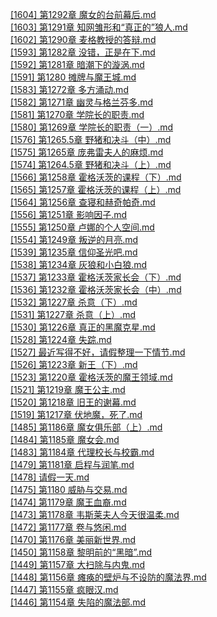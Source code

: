 [[1604] 第1292章 魔女的台前幕后.md](https://github.com/auto-bot-ty/qidian-chapterReview/blob/master/output/1013293257/%5B1604%5D%20%E7%AC%AC1292%E7%AB%A0%20%E9%AD%94%E5%A5%B3%E7%9A%84%E5%8F%B0%E5%89%8D%E5%B9%95%E5%90%8E.md)<br>
[[1603] 第1291章 知网雏形和“真正的”狼人.md](https://github.com/auto-bot-ty/qidian-chapterReview/blob/master/output/1013293257/%5B1603%5D%20%E7%AC%AC1291%E7%AB%A0%20%E7%9F%A5%E7%BD%91%E9%9B%8F%E5%BD%A2%E5%92%8C%E2%80%9C%E7%9C%9F%E6%AD%A3%E7%9A%84%E2%80%9D%E7%8B%BC%E4%BA%BA.md)<br>
[[1602] 第1290章 麦格教授的答辩.md](https://github.com/auto-bot-ty/qidian-chapterReview/blob/master/output/1013293257/%5B1602%5D%20%E7%AC%AC1290%E7%AB%A0%20%E9%BA%A6%E6%A0%BC%E6%95%99%E6%8E%88%E7%9A%84%E7%AD%94%E8%BE%A9.md)<br>
[[1593] 第1282章 没错，正是在下.md](https://github.com/auto-bot-ty/qidian-chapterReview/blob/master/output/1013293257/%5B1593%5D%20%E7%AC%AC1282%E7%AB%A0%20%E6%B2%A1%E9%94%99%EF%BC%8C%E6%AD%A3%E6%98%AF%E5%9C%A8%E4%B8%8B.md)<br>
[[1592] 第1281章 暗潮下的漩涡.md](https://github.com/auto-bot-ty/qidian-chapterReview/blob/master/output/1013293257/%5B1592%5D%20%E7%AC%AC1281%E7%AB%A0%20%E6%9A%97%E6%BD%AE%E4%B8%8B%E7%9A%84%E6%BC%A9%E6%B6%A1.md)<br>
[[1591] 第1280 摊牌与魔王城.md](https://github.com/auto-bot-ty/qidian-chapterReview/blob/master/output/1013293257/%5B1591%5D%20%E7%AC%AC1280%20%E6%91%8A%E7%89%8C%E4%B8%8E%E9%AD%94%E7%8E%8B%E5%9F%8E.md)<br>
[[1583] 第1272章 多方涌动.md](https://github.com/auto-bot-ty/qidian-chapterReview/blob/master/output/1013293257/%5B1583%5D%20%E7%AC%AC1272%E7%AB%A0%20%E5%A4%9A%E6%96%B9%E6%B6%8C%E5%8A%A8.md)<br>
[[1582] 第1271章 幽灵与格兰芬多.md](https://github.com/auto-bot-ty/qidian-chapterReview/blob/master/output/1013293257/%5B1582%5D%20%E7%AC%AC1271%E7%AB%A0%20%E5%B9%BD%E7%81%B5%E4%B8%8E%E6%A0%BC%E5%85%B0%E8%8A%AC%E5%A4%9A.md)<br>
[[1581] 第1270章 学院长的职责.md](https://github.com/auto-bot-ty/qidian-chapterReview/blob/master/output/1013293257/%5B1581%5D%20%E7%AC%AC1270%E7%AB%A0%20%E5%AD%A6%E9%99%A2%E9%95%BF%E7%9A%84%E8%81%8C%E8%B4%A3.md)<br>
[[1580] 第1269章 学院长的职责（一）.md](https://github.com/auto-bot-ty/qidian-chapterReview/blob/master/output/1013293257/%5B1580%5D%20%E7%AC%AC1269%E7%AB%A0%20%E5%AD%A6%E9%99%A2%E9%95%BF%E7%9A%84%E8%81%8C%E8%B4%A3%EF%BC%88%E4%B8%80%EF%BC%89.md)<br>
[[1576] 第1265.5章 野猪和决斗（中）.md](https://github.com/auto-bot-ty/qidian-chapterReview/blob/master/output/1013293257/%5B1576%5D%20%E7%AC%AC1265.5%E7%AB%A0%20%E9%87%8E%E7%8C%AA%E5%92%8C%E5%86%B3%E6%96%97%EF%BC%88%E4%B8%AD%EF%BC%89.md)<br>
[[1575] 第1265章 庞弗雷夫人的麻烦.md](https://github.com/auto-bot-ty/qidian-chapterReview/blob/master/output/1013293257/%5B1575%5D%20%E7%AC%AC1265%E7%AB%A0%20%E5%BA%9E%E5%BC%97%E9%9B%B7%E5%A4%AB%E4%BA%BA%E7%9A%84%E9%BA%BB%E7%83%A6.md)<br>
[[1574] 第1264.5章 野猪和决斗（上）.md](https://github.com/auto-bot-ty/qidian-chapterReview/blob/master/output/1013293257/%5B1574%5D%20%E7%AC%AC1264.5%E7%AB%A0%20%E9%87%8E%E7%8C%AA%E5%92%8C%E5%86%B3%E6%96%97%EF%BC%88%E4%B8%8A%EF%BC%89.md)<br>
[[1566] 第1258章 霍格沃茨的课程（下）.md](https://github.com/auto-bot-ty/qidian-chapterReview/blob/master/output/1013293257/%5B1566%5D%20%E7%AC%AC1258%E7%AB%A0%20%E9%9C%8D%E6%A0%BC%E6%B2%83%E8%8C%A8%E7%9A%84%E8%AF%BE%E7%A8%8B%EF%BC%88%E4%B8%8B%EF%BC%89.md)<br>
[[1565] 第1257章 霍格沃茨的课程（上）.md](https://github.com/auto-bot-ty/qidian-chapterReview/blob/master/output/1013293257/%5B1565%5D%20%E7%AC%AC1257%E7%AB%A0%20%E9%9C%8D%E6%A0%BC%E6%B2%83%E8%8C%A8%E7%9A%84%E8%AF%BE%E7%A8%8B%EF%BC%88%E4%B8%8A%EF%BC%89.md)<br>
[[1564] 第1256章 查寝和赫奇帕奇.md](https://github.com/auto-bot-ty/qidian-chapterReview/blob/master/output/1013293257/%5B1564%5D%20%E7%AC%AC1256%E7%AB%A0%20%E6%9F%A5%E5%AF%9D%E5%92%8C%E8%B5%AB%E5%A5%87%E5%B8%95%E5%A5%87.md)<br>
[[1556] 第1251章 影响因子.md](https://github.com/auto-bot-ty/qidian-chapterReview/blob/master/output/1013293257/%5B1556%5D%20%E7%AC%AC1251%E7%AB%A0%20%E5%BD%B1%E5%93%8D%E5%9B%A0%E5%AD%90.md)<br>
[[1555] 第1250章 卢娜的个人空间.md](https://github.com/auto-bot-ty/qidian-chapterReview/blob/master/output/1013293257/%5B1555%5D%20%E7%AC%AC1250%E7%AB%A0%20%E5%8D%A2%E5%A8%9C%E7%9A%84%E4%B8%AA%E4%BA%BA%E7%A9%BA%E9%97%B4.md)<br>
[[1554] 第1249章 叛逆的月亮.md](https://github.com/auto-bot-ty/qidian-chapterReview/blob/master/output/1013293257/%5B1554%5D%20%E7%AC%AC1249%E7%AB%A0%20%E5%8F%9B%E9%80%86%E7%9A%84%E6%9C%88%E4%BA%AE.md)<br>
[[1539] 第1235章 信仰圣光吧.md](https://github.com/auto-bot-ty/qidian-chapterReview/blob/master/output/1013293257/%5B1539%5D%20%E7%AC%AC1235%E7%AB%A0%20%E4%BF%A1%E4%BB%B0%E5%9C%A3%E5%85%89%E5%90%A7.md)<br>
[[1538] 第1234章 灰狼和小白狼.md](https://github.com/auto-bot-ty/qidian-chapterReview/blob/master/output/1013293257/%5B1538%5D%20%E7%AC%AC1234%E7%AB%A0%20%E7%81%B0%E7%8B%BC%E5%92%8C%E5%B0%8F%E7%99%BD%E7%8B%BC.md)<br>
[[1537] 第1233章 霍格沃茨家长会（下）.md](https://github.com/auto-bot-ty/qidian-chapterReview/blob/master/output/1013293257/%5B1537%5D%20%E7%AC%AC1233%E7%AB%A0%20%E9%9C%8D%E6%A0%BC%E6%B2%83%E8%8C%A8%E5%AE%B6%E9%95%BF%E4%BC%9A%EF%BC%88%E4%B8%8B%EF%BC%89.md)<br>
[[1536] 第1232章 霍格沃茨家长会（中）.md](https://github.com/auto-bot-ty/qidian-chapterReview/blob/master/output/1013293257/%5B1536%5D%20%E7%AC%AC1232%E7%AB%A0%20%E9%9C%8D%E6%A0%BC%E6%B2%83%E8%8C%A8%E5%AE%B6%E9%95%BF%E4%BC%9A%EF%BC%88%E4%B8%AD%EF%BC%89.md)<br>
[[1532] 第1227章 杀意（下）.md](https://github.com/auto-bot-ty/qidian-chapterReview/blob/master/output/1013293257/%5B1532%5D%20%E7%AC%AC1227%E7%AB%A0%20%E6%9D%80%E6%84%8F%EF%BC%88%E4%B8%8B%EF%BC%89.md)<br>
[[1531] 第1227章 杀意（上）.md](https://github.com/auto-bot-ty/qidian-chapterReview/blob/master/output/1013293257/%5B1531%5D%20%E7%AC%AC1227%E7%AB%A0%20%E6%9D%80%E6%84%8F%EF%BC%88%E4%B8%8A%EF%BC%89.md)<br>
[[1530] 第1226章 真正的黑魔克星.md](https://github.com/auto-bot-ty/qidian-chapterReview/blob/master/output/1013293257/%5B1530%5D%20%E7%AC%AC1226%E7%AB%A0%20%E7%9C%9F%E6%AD%A3%E7%9A%84%E9%BB%91%E9%AD%94%E5%85%8B%E6%98%9F.md)<br>
[[1528] 第1224章 失踪.md](https://github.com/auto-bot-ty/qidian-chapterReview/blob/master/output/1013293257/%5B1528%5D%20%E7%AC%AC1224%E7%AB%A0%20%E5%A4%B1%E8%B8%AA.md)<br>
[[1527] 最近写得不好，请假整理一下情节.md](https://github.com/auto-bot-ty/qidian-chapterReview/blob/master/output/1013293257/%5B1527%5D%20%E6%9C%80%E8%BF%91%E5%86%99%E5%BE%97%E4%B8%8D%E5%A5%BD%EF%BC%8C%E8%AF%B7%E5%81%87%E6%95%B4%E7%90%86%E4%B8%80%E4%B8%8B%E6%83%85%E8%8A%82.md)<br>
[[1526] 第1223章 新王（下）.md](https://github.com/auto-bot-ty/qidian-chapterReview/blob/master/output/1013293257/%5B1526%5D%20%E7%AC%AC1223%E7%AB%A0%20%E6%96%B0%E7%8E%8B%EF%BC%88%E4%B8%8B%EF%BC%89.md)<br>
[[1523] 第1220章 霍格沃茨的魔王领域.md](https://github.com/auto-bot-ty/qidian-chapterReview/blob/master/output/1013293257/%5B1523%5D%20%E7%AC%AC1220%E7%AB%A0%20%E9%9C%8D%E6%A0%BC%E6%B2%83%E8%8C%A8%E7%9A%84%E9%AD%94%E7%8E%8B%E9%A2%86%E5%9F%9F.md)<br>
[[1521] 第1219章 魔王公主.md](https://github.com/auto-bot-ty/qidian-chapterReview/blob/master/output/1013293257/%5B1521%5D%20%E7%AC%AC1219%E7%AB%A0%20%E9%AD%94%E7%8E%8B%E5%85%AC%E4%B8%BB.md)<br>
[[1520] 第1218章 旧王的谢幕.md](https://github.com/auto-bot-ty/qidian-chapterReview/blob/master/output/1013293257/%5B1520%5D%20%E7%AC%AC1218%E7%AB%A0%20%E6%97%A7%E7%8E%8B%E7%9A%84%E8%B0%A2%E5%B9%95.md)<br>
[[1519] 第1217章 伏地魔，死了.md](https://github.com/auto-bot-ty/qidian-chapterReview/blob/master/output/1013293257/%5B1519%5D%20%E7%AC%AC1217%E7%AB%A0%20%E4%BC%8F%E5%9C%B0%E9%AD%94%EF%BC%8C%E6%AD%BB%E4%BA%86.md)<br>
[[1485] 第1186章 魔女俱乐部（上）.md](https://github.com/auto-bot-ty/qidian-chapterReview/blob/master/output/1013293257/%5B1485%5D%20%E7%AC%AC1186%E7%AB%A0%20%E9%AD%94%E5%A5%B3%E4%BF%B1%E4%B9%90%E9%83%A8%EF%BC%88%E4%B8%8A%EF%BC%89.md)<br>
[[1484] 第1185章 魔女会.md](https://github.com/auto-bot-ty/qidian-chapterReview/blob/master/output/1013293257/%5B1484%5D%20%E7%AC%AC1185%E7%AB%A0%20%E9%AD%94%E5%A5%B3%E4%BC%9A.md)<br>
[[1483] 第1184章 代理校长与校霸.md](https://github.com/auto-bot-ty/qidian-chapterReview/blob/master/output/1013293257/%5B1483%5D%20%E7%AC%AC1184%E7%AB%A0%20%E4%BB%A3%E7%90%86%E6%A0%A1%E9%95%BF%E4%B8%8E%E6%A0%A1%E9%9C%B8.md)<br>
[[1479] 第1181章 启程与润笔.md](https://github.com/auto-bot-ty/qidian-chapterReview/blob/master/output/1013293257/%5B1479%5D%20%E7%AC%AC1181%E7%AB%A0%20%E5%90%AF%E7%A8%8B%E4%B8%8E%E6%B6%A6%E7%AC%94.md)<br>
[[1478] 请假一天.md](https://github.com/auto-bot-ty/qidian-chapterReview/blob/master/output/1013293257/%5B1478%5D%20%E8%AF%B7%E5%81%87%E4%B8%80%E5%A4%A9.md)<br>
[[1475] 第1180 威胁与交易.md](https://github.com/auto-bot-ty/qidian-chapterReview/blob/master/output/1013293257/%5B1475%5D%20%E7%AC%AC1180%20%E5%A8%81%E8%83%81%E4%B8%8E%E4%BA%A4%E6%98%93.md)<br>
[[1474] 第1179章 魔王血裔.md](https://github.com/auto-bot-ty/qidian-chapterReview/blob/master/output/1013293257/%5B1474%5D%20%E7%AC%AC1179%E7%AB%A0%20%E9%AD%94%E7%8E%8B%E8%A1%80%E8%A3%94.md)<br>
[[1473] 第1178章 韦斯莱夫人今天很温柔.md](https://github.com/auto-bot-ty/qidian-chapterReview/blob/master/output/1013293257/%5B1473%5D%20%E7%AC%AC1178%E7%AB%A0%20%E9%9F%A6%E6%96%AF%E8%8E%B1%E5%A4%AB%E4%BA%BA%E4%BB%8A%E5%A4%A9%E5%BE%88%E6%B8%A9%E6%9F%94.md)<br>
[[1472] 第1177章 卷与悠闲.md](https://github.com/auto-bot-ty/qidian-chapterReview/blob/master/output/1013293257/%5B1472%5D%20%E7%AC%AC1177%E7%AB%A0%20%E5%8D%B7%E4%B8%8E%E6%82%A0%E9%97%B2.md)<br>
[[1470] 第1176章 美丽新世界.md](https://github.com/auto-bot-ty/qidian-chapterReview/blob/master/output/1013293257/%5B1470%5D%20%E7%AC%AC1176%E7%AB%A0%20%E7%BE%8E%E4%B8%BD%E6%96%B0%E4%B8%96%E7%95%8C.md)<br>
[[1450] 第1158章 黎明前的“黑暗”.md](https://github.com/auto-bot-ty/qidian-chapterReview/blob/master/output/1013293257/%5B1450%5D%20%E7%AC%AC1158%E7%AB%A0%20%E9%BB%8E%E6%98%8E%E5%89%8D%E7%9A%84%E2%80%9C%E9%BB%91%E6%9A%97%E2%80%9D.md)<br>
[[1449] 第1157章 大扫除与内鬼.md](https://github.com/auto-bot-ty/qidian-chapterReview/blob/master/output/1013293257/%5B1449%5D%20%E7%AC%AC1157%E7%AB%A0%20%E5%A4%A7%E6%89%AB%E9%99%A4%E4%B8%8E%E5%86%85%E9%AC%BC.md)<br>
[[1448] 第1156章 瘫痪的壁炉与不设防的魔法界.md](https://github.com/auto-bot-ty/qidian-chapterReview/blob/master/output/1013293257/%5B1448%5D%20%E7%AC%AC1156%E7%AB%A0%20%E7%98%AB%E7%97%AA%E7%9A%84%E5%A3%81%E7%82%89%E4%B8%8E%E4%B8%8D%E8%AE%BE%E9%98%B2%E7%9A%84%E9%AD%94%E6%B3%95%E7%95%8C.md)<br>
[[1447] 第1155章 疯眼汉.md](https://github.com/auto-bot-ty/qidian-chapterReview/blob/master/output/1013293257/%5B1447%5D%20%E7%AC%AC1155%E7%AB%A0%20%E7%96%AF%E7%9C%BC%E6%B1%89.md)<br>
[[1446] 第1154章 失陷的魔法部.md](https://github.com/auto-bot-ty/qidian-chapterReview/blob/master/output/1013293257/%5B1446%5D%20%E7%AC%AC1154%E7%AB%A0%20%E5%A4%B1%E9%99%B7%E7%9A%84%E9%AD%94%E6%B3%95%E9%83%A8.md)<br>
